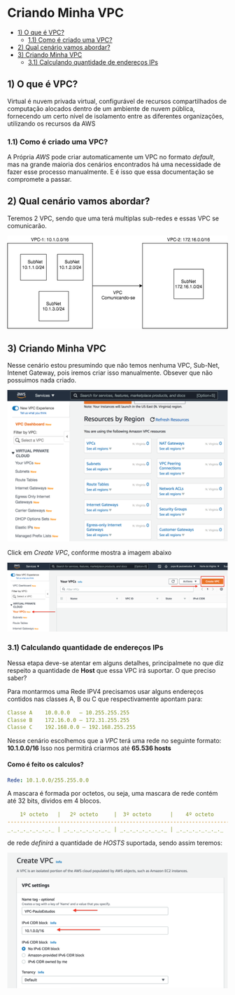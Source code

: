 # Criando Minha VPC

- [1) O que é VPC?](#1-o-que-é-vpc)
  - [1.1) Como é criado uma VPC?](#11-como-é-criado-uma-vpc)
- [2) Qual cenário vamos abordar?](#2-qual-cenário-vamos-abordar)  
- [3) Criando Minha VPC ](#3-criando-minha-vpc)
  - [3.1) Calculando quantidade de endereços IPs](#31-calculando-quantidade-de-endereços-ips)

## 1) O que é VPC?

Virtual é nuvem privada virtual, configurável de recursos compartilhados de computação alocados dentro de um ambiente de nuvem pública, fornecendo um certo nível de isolamento entre as diferentes organizações, utilizando os recursos da AWS

### 1.1) Como é criado uma VPC?

A Própria *AWS* pode criar automaticamente um VPC no formato *default*, mas na grande maioria dos cenários encontrados há uma necessidade de fazer esse processo manualmente. E é isso que essa documentação se compromete a passar.

## 2) Qual cenário vamos abordar?

Teremos 2 VPC, sendo que uma terá multiplas sub-redes e essas VPC se comunicarão.

![alt text](img/1-diagrama.png "Cenario")

## 3) Criando Minha VPC

Nesse cenário estou presumindo que não temos nenhuma VPC, Sub-Net, Intenet Gateway, pois iremos criar isso manualmente. Obsever que não possuimos nada criado.

![alt text](img/1-vpc.png)

Click em *Create VPC*, conforme mostra a imagem abaixo 

![alt text](img/2-vpc.png)

### 3.1) Calculando quantidade de endereços IPs

Nessa etapa deve-se atentar em alguns detalhes, principalmete no que diz respeito a quantidade de **Host** que essa VPC irá suportar. O que preciso saber?

Para montarmos uma Rede IPV4 precisamos usar alguns endereços contidos nas classes A, B ou C que respectivamente apontam para:

```yaml
Classe A    10.0.0.0   – 10.255.255.255
Classe B    172.16.0.0 – 172.31.255.255
Classe C    192.168.0.0 – 192.168.255.255
```
Nesse cenário escolhemos que a *VPC* terá uma rede no seguinte formato: **10.1.0.0/16**
Isso nos permitirá criarmos até **65.536 hosts**

#### Como é feito os calculos?

```yaml
Rede: 10.1.0.0/255.255.0.0
```

A mascara é formada por octetos, ou seja, uma mascara de rede contém até 32 bits, dividos em 4 blocos.

```yaml
    1º octeto   |   2º octeto     |  3º octeto      |    4º octeto
-----------------------------------------------------------------------
_._._._._._._._ | _._._._._._._._ | _._._._._._._._ | _._._._._._._._ 
``` 

de rede *definirá* a quantidade de *HOSTS* suportada, sendo assim teremos:

![alt text](img/3-vpc.png)